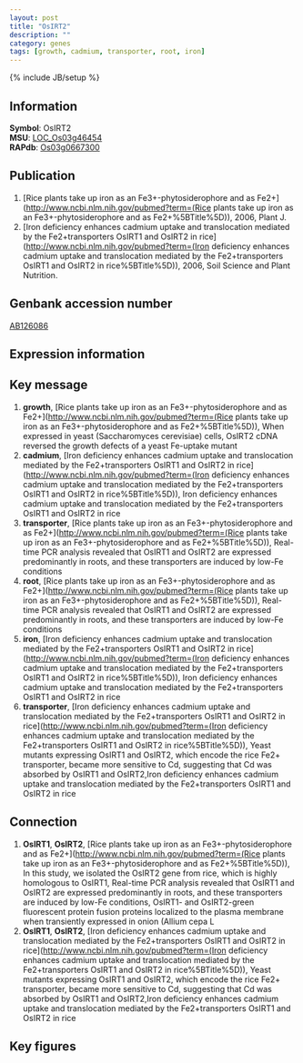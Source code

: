 ```yaml
---
layout: post
title: "OsIRT2"
description: ""
category: genes
tags: [growth, cadmium, transporter, root, iron]
---
```

{% include JB/setup %}

## Information
__Symbol__: OsIRT2  
__MSU__: [LOC_Os03g46454](http://rice.plantbiology.msu.edu/cgi-bin/ORF_infopage.cgi?orf=LOC_Os03g46454)  
__RAPdb__: [Os03g0667300](http://rapdb.dna.affrc.go.jp/viewer/gbrowse_details/irgsp1?name=Os03g0667300)  

## Publication
1. [Rice plants take up iron as an Fe3+-phytosiderophore and as Fe2+](http://www.ncbi.nlm.nih.gov/pubmed?term=(Rice plants take up iron as an Fe3+-phytosiderophore and as Fe2+%5BTitle%5D)), 2006, Plant J.
2. [Iron deficiency enhances cadmium uptake and translocation mediated by the Fe2+transporters OsIRT1 and OsIRT2 in rice](http://www.ncbi.nlm.nih.gov/pubmed?term=(Iron deficiency enhances cadmium uptake and translocation mediated by the Fe2+transporters OsIRT1 and OsIRT2 in rice%5BTitle%5D)), 2006, Soil Science and Plant Nutrition.

## Genbank accession number
[AB126086](http://www.ncbi.nlm.nih.gov/nuccore/AB126086)

## Expression information

## Key message
1. __growth__, [Rice plants take up iron as an Fe3+-phytosiderophore and as Fe2+](http://www.ncbi.nlm.nih.gov/pubmed?term=(Rice plants take up iron as an Fe3+-phytosiderophore and as Fe2+%5BTitle%5D)),  When expressed in yeast (Saccharomyces cerevisiae) cells, OsIRT2 cDNA reversed the growth defects of a yeast Fe-uptake mutant
2. __cadmium__, [Iron deficiency enhances cadmium uptake and translocation mediated by the Fe2+transporters OsIRT1 and OsIRT2 in rice](http://www.ncbi.nlm.nih.gov/pubmed?term=(Iron deficiency enhances cadmium uptake and translocation mediated by the Fe2+transporters OsIRT1 and OsIRT2 in rice%5BTitle%5D)), Iron deficiency enhances cadmium uptake and translocation mediated by the Fe2+transporters OsIRT1 and OsIRT2 in rice
3. __transporter__, [Rice plants take up iron as an Fe3+-phytosiderophore and as Fe2+](http://www.ncbi.nlm.nih.gov/pubmed?term=(Rice plants take up iron as an Fe3+-phytosiderophore and as Fe2+%5BTitle%5D)),  Real-time PCR analysis revealed that OsIRT1 and OsIRT2 are expressed predominantly in roots, and these transporters are induced by low-Fe conditions
4. __root__, [Rice plants take up iron as an Fe3+-phytosiderophore and as Fe2+](http://www.ncbi.nlm.nih.gov/pubmed?term=(Rice plants take up iron as an Fe3+-phytosiderophore and as Fe2+%5BTitle%5D)),  Real-time PCR analysis revealed that OsIRT1 and OsIRT2 are expressed predominantly in roots, and these transporters are induced by low-Fe conditions
5. __iron__, [Iron deficiency enhances cadmium uptake and translocation mediated by the Fe2+transporters OsIRT1 and OsIRT2 in rice](http://www.ncbi.nlm.nih.gov/pubmed?term=(Iron deficiency enhances cadmium uptake and translocation mediated by the Fe2+transporters OsIRT1 and OsIRT2 in rice%5BTitle%5D)), Iron deficiency enhances cadmium uptake and translocation mediated by the Fe2+transporters OsIRT1 and OsIRT2 in rice
6. __transporter__, [Iron deficiency enhances cadmium uptake and translocation mediated by the Fe2+transporters OsIRT1 and OsIRT2 in rice](http://www.ncbi.nlm.nih.gov/pubmed?term=(Iron deficiency enhances cadmium uptake and translocation mediated by the Fe2+transporters OsIRT1 and OsIRT2 in rice%5BTitle%5D)),  Yeast mutants expressing OsIRT1 and OsIRT2, which encode the rice Fe2+ transporter, became more sensitive to Cd, suggesting that Cd was absorbed by OsIRT1 and OsIRT2,Iron deficiency enhances cadmium uptake and translocation mediated by the Fe2+transporters OsIRT1 and OsIRT2 in rice

## Connection
1. __OsIRT1__, __OsIRT2__, [Rice plants take up iron as an Fe3+-phytosiderophore and as Fe2+](http://www.ncbi.nlm.nih.gov/pubmed?term=(Rice plants take up iron as an Fe3+-phytosiderophore and as Fe2+%5BTitle%5D)),  In this study, we isolated the OsIRT2 gene from rice, which is highly homologous to OsIRT1, Real-time PCR analysis revealed that OsIRT1 and OsIRT2 are expressed predominantly in roots, and these transporters are induced by low-Fe conditions, OsIRT1- and OsIRT2-green fluorescent protein fusion proteins localized to the plasma membrane when transiently expressed in onion (Allium cepa L
2. __OsIRT1__, __OsIRT2__, [Iron deficiency enhances cadmium uptake and translocation mediated by the Fe2+transporters OsIRT1 and OsIRT2 in rice](http://www.ncbi.nlm.nih.gov/pubmed?term=(Iron deficiency enhances cadmium uptake and translocation mediated by the Fe2+transporters OsIRT1 and OsIRT2 in rice%5BTitle%5D)),  Yeast mutants expressing OsIRT1 and OsIRT2, which encode the rice Fe2+ transporter, became more sensitive to Cd, suggesting that Cd was absorbed by OsIRT1 and OsIRT2,Iron deficiency enhances cadmium uptake and translocation mediated by the Fe2+transporters OsIRT1 and OsIRT2 in rice

## Key figures


